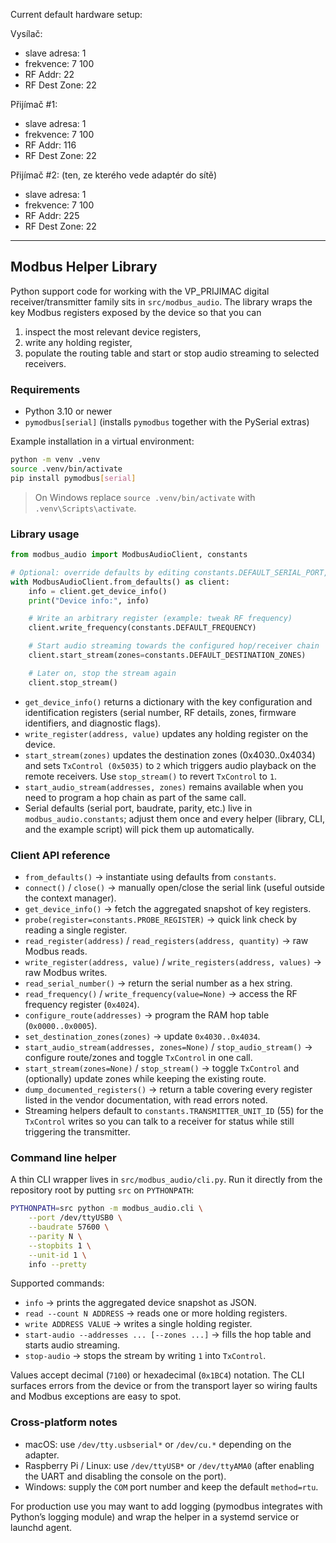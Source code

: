 Current default hardware setup:


Vysílač:
- slave adresa: 1
- frekvence: 7 100
- RF Addr: 22
- RF Dest Zone: 22

Přijímač #1:
- slave adresa: 1
- frekvence: 7 100
- RF Addr: 116
- RF Dest Zone: 22

Přijímač #2: (ten, ze kterého vede adaptér do sítě)
- slave adresa: 1
- frekvence: 7 100
- RF Addr: 225
- RF Dest Zone: 22

---

## Modbus Helper Library

Python support code for working with the VP_PRIJIMAC digital receiver/transmitter family sits in `src/modbus_audio`. The library wraps the key Modbus registers exposed by the device so that you can

1. inspect the most relevant device registers,
2. write any holding register,
3. populate the routing table and start or stop audio streaming to selected receivers.

### Requirements

- Python 3.10 or newer
- `pymodbus[serial]` (installs `pymodbus` together with the PySerial extras)

Example installation in a virtual environment:

```bash
python -m venv .venv
source .venv/bin/activate
pip install pymodbus[serial]
```

> On Windows replace `source .venv/bin/activate` with `.venv\Scripts\activate`.

### Library usage

```python
from modbus_audio import ModbusAudioClient, constants

# Optional: override defaults by editing constants.DEFAULT_SERIAL_PORT, etc.
with ModbusAudioClient.from_defaults() as client:
    info = client.get_device_info()
    print("Device info:", info)

    # Write an arbitrary register (example: tweak RF frequency)
    client.write_frequency(constants.DEFAULT_FREQUENCY)

    # Start audio streaming towards the configured hop/receiver chain
    client.start_stream(zones=constants.DEFAULT_DESTINATION_ZONES)

    # Later on, stop the stream again
    client.stop_stream()
```

- `get_device_info()` returns a dictionary with the key configuration and identification registers (serial number, RF details, zones, firmware identifiers, and diagnostic flags).
- `write_register(address, value)` updates any holding register on the device.
- `start_stream(zones)` updates the destination zones (0x4030..0x4034) and sets `TxControl (0x5035)` to `2` which triggers audio playback on the remote receivers. Use `stop_stream()` to revert `TxControl` to `1`.
- `start_audio_stream(addresses, zones)` remains available when you need to program a hop chain as part of the same call.
- Serial defaults (serial port, baudrate, parity, etc.) live in `modbus_audio.constants`; adjust them once and every helper (library, CLI, and the example script) will pick them up automatically.

### Client API reference

- `from_defaults()` → instantiate using defaults from `constants`.
- `connect()` / `close()` → manually open/close the serial link (useful outside the context manager).
- `get_device_info()` → fetch the aggregated snapshot of key registers.
- `probe(register=constants.PROBE_REGISTER)` → quick link check by reading a single register.
- `read_register(address)` / `read_registers(address, quantity)` → raw Modbus reads.
- `write_register(address, value)` / `write_registers(address, values)` → raw Modbus writes.
- `read_serial_number()` → return the serial number as a hex string.
- `read_frequency()` / `write_frequency(value=None)` → access the RF frequency register (`0x4024`).
- `configure_route(addresses)` → program the RAM hop table (`0x0000..0x0005`).
- `set_destination_zones(zones)` → update `0x4030..0x4034`.
- `start_audio_stream(addresses, zones=None)` / `stop_audio_stream()` → configure route/zones and toggle `TxControl` in one call.
- `start_stream(zones=None)` / `stop_stream()` → toggle `TxControl` and (optionally) update zones while keeping the existing route.
- `dump_documented_registers()` → return a table covering every register listed in the vendor documentation, with read errors noted.
- Streaming helpers default to `constants.TRANSMITTER_UNIT_ID` (55) for the `TxControl` writes so you can talk to a receiver for status while still triggering the transmitter.

### Command line helper

A thin CLI wrapper lives in `src/modbus_audio/cli.py`. Run it directly from the repository root by putting `src` on `PYTHONPATH`:

```bash
PYTHONPATH=src python -m modbus_audio.cli \
    --port /dev/ttyUSB0 \
    --baudrate 57600 \
    --parity N \
    --stopbits 1 \
    --unit-id 1 \
    info --pretty
```

Supported commands:

- `info` → prints the aggregated device snapshot as JSON.
- `read --count N ADDRESS` → reads one or more holding registers.
- `write ADDRESS VALUE` → writes a single holding register.
- `start-audio --addresses ... [--zones ...]` → fills the hop table and starts audio streaming.
- `stop-audio` → stops the stream by writing `1` into `TxControl`.

Values accept decimal (`7100`) or hexadecimal (`0x1BC4`) notation. The CLI surfaces errors from the device or from the transport layer so wiring faults and Modbus exceptions are easy to spot.

### Cross-platform notes

- macOS: use `/dev/tty.usbserial*` or `/dev/cu.*` depending on the adapter.
- Raspberry Pi / Linux: use `/dev/ttyUSB*` or `/dev/ttyAMA0` (after enabling the UART and disabling the console on the port).
- Windows: supply the `COM` port number and keep the default `method=rtu`.

For production use you may want to add logging (pymodbus integrates with Python’s logging module) and wrap the helper in a systemd service or launchd agent.
